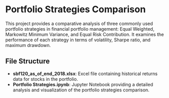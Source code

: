 # Portfolio Strategies Comparison

This project provides a comparative analysis of three commonly used portfolio strategies in financial portfolio management: Equal Weighted, Markowitz Minimum Variance, and Equal Risk Contribution. It examines the performance of each strategy in terms of volatility, Sharpe ratio, and maximum drawdown.

## File Structure

- **sbf120_as_of_end_2018.xlsx**: Excel file containing historical returns data for stocks in the portfolio.
- **Portfolio Strategies.ipynb**: Jupyter Notebook providing a detailed analysis and visualization of the portfolio strategies comparison.